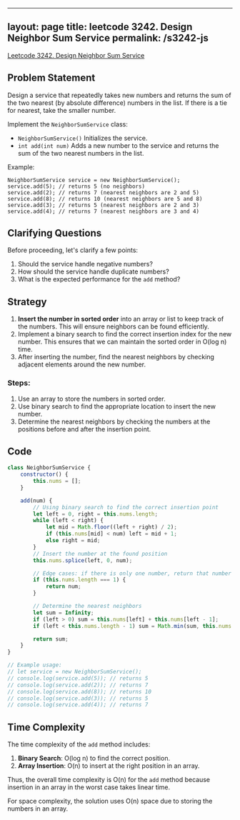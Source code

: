 
---
layout: page
title: leetcode 3242. Design Neighbor Sum Service
permalink: /s3242-js
---
[Leetcode 3242. Design Neighbor Sum Service](https://algoadvance.github.io/algoadvance/l3242)
## Problem Statement

Design a service that repeatedly takes new numbers and returns the sum of the two nearest (by absolute difference) numbers in the list. If there is a tie for nearest, take the smaller number. 

Implement the `NeighborSumService` class:
- `NeighborSumService()` Initializes the service.
- `int add(int num)` Adds a new number to the service and returns the sum of the two nearest numbers in the list.

Example:
```
NeighborSumService service = new NeighborSumService();
service.add(5); // returns 5 (no neighbors)
service.add(2); // returns 7 (nearest neighbors are 2 and 5)
service.add(8); // returns 10 (nearest neighbors are 5 and 8)
service.add(3); // returns 5 (nearest neighbors are 2 and 3)
service.add(4); // returns 7 (nearest neighbors are 3 and 4)
```

## Clarifying Questions

Before proceeding, let's clarify a few points:
1. Should the service handle negative numbers?
2. How should the service handle duplicate numbers?
3. What is the expected performance for the `add` method?

## Strategy

1. **Insert the number in sorted order** into an array or list to keep track of the numbers. This will ensure neighbors can be found efficiently.
2. Implement a binary search to find the correct insertion index for the new number. This ensures that we can maintain the sorted order in O(log n) time.
3. After inserting the number, find the nearest neighbors by checking adjacent elements around the new number.

### Steps:
1. Use an array to store the numbers in sorted order.
2. Use binary search to find the appropriate location to insert the new number.
3. Determine the nearest neighbors by checking the numbers at the positions before and after the insertion point.

## Code

```javascript
class NeighborSumService {
    constructor() {
        this.nums = [];
    }

    add(num) {
        // Using binary search to find the correct insertion point
        let left = 0, right = this.nums.length;
        while (left < right) {
            let mid = Math.floor((left + right) / 2);
            if (this.nums[mid] < num) left = mid + 1;
            else right = mid;
        }
        // Insert the number at the found position
        this.nums.splice(left, 0, num);

        // Edge cases: if there is only one number, return that number
        if (this.nums.length === 1) {
            return num;
        }

        // Determine the nearest neighbors
        let sum = Infinity;
        if (left > 0) sum = this.nums[left] + this.nums[left - 1];
        if (left < this.nums.length - 1) sum = Math.min(sum, this.nums[left] + this.nums[left + 1]);

        return sum;
    }
}

// Example usage:
// let service = new NeighborSumService();
// console.log(service.add(5)); // returns 5
// console.log(service.add(2)); // returns 7
// console.log(service.add(8)); // returns 10
// console.log(service.add(3)); // returns 5
// console.log(service.add(4)); // returns 7
```


## Time Complexity

The time complexity of the `add` method includes:
1. **Binary Search**: O(log n) to find the correct position.
2. **Array Insertion**: O(n) to insert at the right position in an array.

Thus, the overall time complexity is O(n) for the `add` method because insertion in an array in the worst case takes linear time.

For space complexity, the solution uses O(n) space due to storing the numbers in an array.